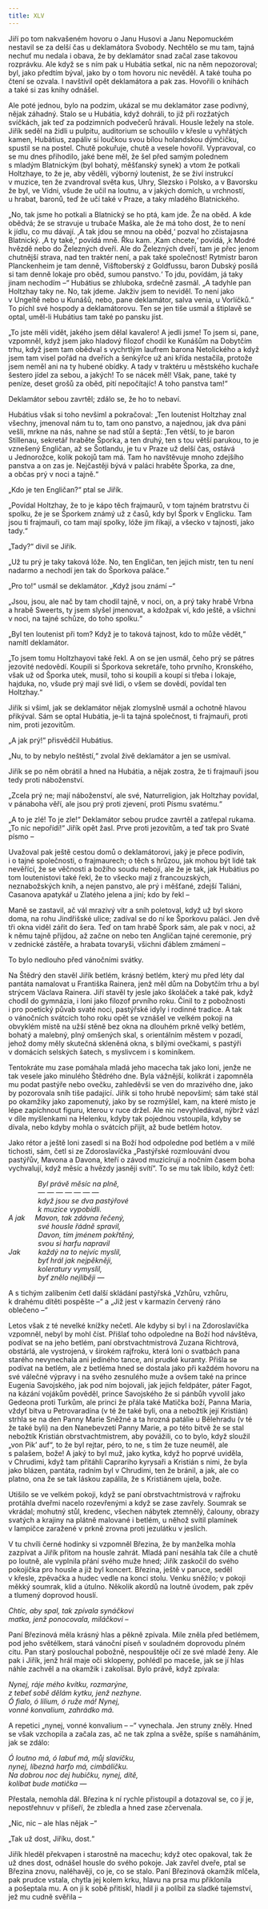 ```yaml
---
title: XLV
---
```


Jiří po tom nakvašeném hovoru o Janu Husovi a Janu Nepomuckém nestavil se za delší čas u deklamátora Svobody. Nechtělo se mu tam, tajná nechuť mu nedala i obava, že by deklamátor snad začal zase takovou rozprávku. Ale když se s ním pak u Hubátia setkal, nic na něm nepozoroval; byl, jako předtím býval, jako by o tom hovoru nic nevěděl. A také touha po čtení se ozvala. I navštívil opět deklamátora a pak zas. Hovořili o knihách a také si zas knihy odnášel.

Ale poté jednou, bylo na podzim, ukázal se mu deklamátor zase podivný, nějak záhadný. Stalo se u Hubátia, když dohráli, to již při rozžatých svíčkách, jak teď za podzimních podvečerů hrávali. Housle ležely na stole. Jiřík seděl na židli u pulpitu, auditorium se schoulilo v křesle u vyhřátých kamen, Hubátius, zapáliv si loučkou svou bílou holandskou dýmčičku, spustil se na postel. Chutě pokuřuje, chutě a vesele hovořil. Vypravoval, co se mu dnes přihodilo, jaké bene měl, že šel před samým polednem s mladým Blatnickým (byl bohatý, měšťanský synek) a vtom že potkali Holtzhaye, to že je, aby věděli, výborný loutenist, že se živí instrukcí v muzice, ten že zvandroval světa kus, Uhry, Slezsko i Polsko, a v Bavorsku že byl, ve Vídni, všude že učil na loutnu, a v jakých domích, u vrchností, u hrabat, baronů, teď že učí také v Praze, a taky mladého Blatnického.

„No, tak jsme ho potkali a Blatnický se ho ptá, kam jde. Že na oběd. A kde obědvá; že se stravuje u trubače Maška, ale že má toho dost, že to není k jídlu, co mu dávají. ‚A tak jdou se mnou na oběd,‘ pozval ho zčistajasna Blatnický. ‚A ty také,‘ povídá mně. Řku kam. ‚Kam chcete,‘ povídá, ‚k Modré hvězdě nebo do Železných dveří. Ale do Železných dveří, tam je přec jenom chutnější strava, nad ten traktér není, a pak také společnost! Rytmistr baron Planckenheim je tam denně, Višftoberský z Goldfussu, baron Dubský posílá si tam denně lokaje pro oběd, sumou panstvo.‘ To jdu, povídám, já taky jinam nechodím –“ Hubátius se zhluboka, srdečně zasmál. „A tadyhle pan Holtzhay taky ne. No, tak jdeme. Jakživ jsem to neviděl. To není jako v Ungeltě nebo u Kunášů, nebo, pane deklamátor, salva venia, u Vorlíčků.“ To píchl své hospody a deklamátorovu. Ten se jen tiše usmál a štiplavě se optal, uměl-li Hubátius tam také po pansku jíst.

„To jste měli vidět, jakého jsem dělal kavalero! A jedli jsme! To jsem si, pane, vzpomněl, když jsem jako hladový filozof chodil ke Kunášům na Dobytčím trhu, když jsem tam obědval s vychrtlým laufrem barona Netolického a když jsem tam visel pořád na dveřích a šenkýřce už ani křída nestačila, protože jsem neměl ani na ty hubené obídky. A tady v traktéru u městského kuchaře šestero jídel za sebou, a jakých! To se nácek měl! Však, pane, také ty peníze, deset grošů za oběd, pití nepočítajíc! A toho panstva tam!“

Deklamátor sebou zavrtěl; zdálo se, že ho to nebaví.

Hubátius však si toho nevšiml a pokračoval: „Ten loutenist Holtz­hay znal všechny, jmenoval nám tu to, tam ono panstvo, a najednou, jak dva páni vešli, mrkne na nás, nahne se nad stůl a šeptá: ‚Ten větší, to je baron Stillenau, sekretář hraběte Šporka, a ten druhý, ten s tou větší parukou, to je vznešený Engličan, až se Šotlandu, je tu v Praze už delší čas, ostává u Jednorožce, kolik pokojů tam má. Tam ho navštěvuje mnoho zdejšího panstva a on zas je. Nejčastěji bývá v paláci hraběte Šporka, za dne, a občas prý v noci a tajně.“

„Kdo je ten Engličan?“ ptal se Jiřík.

„Povídal Holtzhay, že to je kápo těch frajmaurů, v tom tajném bratrstvu či spolku, že je se Šporkem známý už z časů, kdy byl Špork v Englicku. Tam jsou ti frajmauři, co tam mají spolky, lóže jim říkají, a všecko v tajnosti, jako tady.“

„Tady?“ divil se Jiřík.

„Už tu prý je taky taková lóže. No, ten Engličan, ten jejich mistr, ten tu není nadarmo a nechodí jen tak do Šporkova paláce.“

„Pro to!“ usmál se deklamátor. „Když jsou známí –“

„Jsou, jsou, ale nač by tam chodil tajně, v noci, on, a prý taky hrabě Vrbna a hrabě Sweerts, ty jsem slyšel jmenovat, a kdožpak ví, kdo ještě, a všichni v noci, na tajné schůze, do toho spolku.“

„Byl ten loutenist při tom? Když je to taková tajnost, kdo to může vědět,“ namítl deklamátor.

„To jsem tomu Holtzhayovi také řekl. A on se jen usmál, čeho prý se pátres jezovité nedovědí. Koupili si Šporkova sekretáře, toho prvního, Kronského, však už od Šporka utek, musil, toho si koupili a koupí si třeba i lokaje, hajduka, no, všude prý mají své lidi, o všem se dovědí, povídal ten Holtzhay.“

Jiřík si všiml, jak se deklamátor nějak zlomyslně usmál a ochotně hlavou přikýval. Sám se optal Hubátia, je-li ta tajná společnost, ti frajmauři, proti nim, proti jezovitům.

„A jak prý!“ přisvědčil Hubátius.

„Nu, to by nebylo neštěstí,“ zvolal živě deklamátor a jen se usmíval.

Jiřík se po něm obrátil a hned na Hubátia, a nějak zostra, že ti frajmauři jsou tedy proti náboženství.

„Zcela prý ne; mají náboženství, ale své, Naturreligion, jak Holtz­hay povídal, v pánaboha věří, ale jsou prý proti zjevení, proti Písmu svatému.“

„A to je zlé! To je zle!“ Deklamátor sebou prudce zavrtěl a zatřepal rukama. „To nic nepořídí!“ Jiřík opět žasl. Prve proti jezovitům, a teď tak pro Svaté písmo –

Uvažoval pak ještě cestou domů o deklamátorovi, jaký je přece podivín, i o tajné společnosti, o frajmaurech; o těch s hrůzou, jak mohou být lidé tak nevěřící, že se věčnosti a božího soudu nebojí, ale že je tak, jak Hubátius po tom loutenistovi také řekl, že to všecko mají z francouzských, neznabožských knih, a nejen panstvo, ale prý i měšťané, zdejší Taliáni, Casanova apatykář u Zlatého jelena a jiní; kdo by řekl –

Maně se zastavil, ač vál mrazivý vítr a sníh poletoval, když už byl skoro doma, na rohu Jindřišské ulice; zadíval se do ní ke Šporkovu paláci. Jen dvě tři okna viděl zářit do šera. Teď on tam hrabě Špork sám, ale pak v noci, až k němu tajně přijdou, až začne on nebo ten Angličan tajné ceremonie, prý v zednické zástěře, a hrabata tovaryši, všichni ďáblem zmámení –

To bylo nedlouho před vánočními svátky.

Na Štědrý den stavěl Jiřík betlém, krásný betlém, který mu před léty dal pantáta namalovat u Františka Rainera, jenž měl dům na Dobytčím trhu a byl strýcem Václava Rainera. Jiří stavěl ty jesle jako školáček a také pak, když chodil do gymnázia, i loni jako filozof prvního roku. Činil to z pobožnosti i pro poetický půvab svaté noci, pastýřské idyly i rodinné tradice. A tak o vánočních svátcích toho roku opět se vznášel ve velkém pokoji na obvyklém místě na užší stěně bez okna na dlouhém prkně velký betlém, bohatý a malebný, plný omšených skal, s orientálním městem v pozadí, jehož domy měly skutečná skleněná okna, s bílými ovečkami, s pastýři v domácích selských šatech, s myslivcem i s kominíkem.

Tentokráte mu zase pomáhala mladá jeho macecha tak jako loni, jenže ne tak vesele jako minulého Štědrého dne. Byla vážnější, kolikrát i zapomněla mu podat pastýře nebo ovečku, zahleděvši se ven do mrazivého dne, jako by pozorovala sníh tiše padající. Jiřík si toho hrubě nepovšiml; sám také stál po okamžiky jako zapomenutý, jako by se rozmýšlel, kam, na které místo je lépe zapíchnout figuru, kterou v ruce držel. Ale nic nevyhledával, nýbrž vázl v díle myšlenkami na Helenku, kdyby tak pojednou vstoupila, kdyby se dívala, nebo kdyby mohla o svátcích přijít, až bude betlém hotov.

Jako rétor a ještě loni zasedl si na Boží hod odpoledne pod betlém a v milé tichosti, sám, četl si ze Zdoroslavíčka „Pastýřské rozmlouvání dvou pastýřův, Mavona a Davona, kteří o závod muzicírují a nočním časem boha vychvalují, když měsíc a hvězdy jasněji svítí“. To se mu tak líbilo, když četl:

  

               _Byl právě měsíc na plně,  
               — — — — — — —  
               když jsou se dva pastýřové  
               k muzice vypobídli.  
A jak     Mavon, tak zdávna řečený,  
               své housle řádně spravil,  
               Davon, tím jménem pokřtěný,  
               svou si harfu napravil  
Jak         každý na to nejvíc myslil,  
               byť hrál jak nejpěkněji,  
               koleratury vymyslil,  
               byť znělo nejliběji —_

  

A s tichým zalíbením četl další skládání pastýřská „Vzhůru, vzhůru, k drahému dítěti pospěšte –“ a „Již jest v karmazín červený ráno oblečeno –“

Letos však z té nevelké knížky nečetl. Ale kdyby si byl i na Zdoroslavíčka vzpomněl, nebyl by mohl číst. Přišlať toho odpoledne na Boží hod návštěva, podívat se na jeho betlém, paní obrstvachtmistrová Zuzana Richtrová, obstárlá, ale vystrojená, v širokém rajfroku, která loni o svatbách pana starého nevynechala ani jediného tance, ani prudké kuranty. Přišla se podívat na betlém, ale z betléma hned se dostala jako při každém hovoru na své válečné výpravy i na svého zesnulého muže a ovšem také na prince Eugenia Savojského, jak pod ním bojovali, jak jejich feldpáter, páter Fagot, na kázání vojákům pověděl, prince Savojského že si pánbůh vyvolil jako Gedeona proti Turkům, ale princi že přála také Matička boží, Panna Maria, vždyť bitva u Petrovaradína (v té že také byli, ona a nebožtík její Kristián) strhla se na den Panny Marie Sněžné a ta hrozná patálie u Bělehradu (v té že také byli) na den Nanebevzetí Panny Marie, a po této bitvě že se stal nebožtík Kristián obrstvachtmistrem, aby povážili, co to bylo, když sloužil „von Pik’ auf“, to že byl rejtar, péro, to ne, s tím že tuze neuměl, ale s palašem, bože! A jaký to byl muž, jako kytka, když ho poprvé uviděla, v Chrudimi, když tam přitáhli Caprariho kyrysaři a Kristián s nimi, že byla jako blázen, pantáta, radním byl v Chrudimi, ten že bránil, a jak, ale co platno, ona že se tak láskou zapálila, že s Kristiánem ujela, bože.

Utišilo se ve velkém pokoji, když se paní obrstvachtmistrová v rajfroku protáhla dveřmi nacelo rozevřenými a když se zase zavřely. Soumrak se vkrádal; mohutný stůl, kredenc, všechen nábytek ztemnělý, čalouny, obrazy svatých a krajiny na plátně malované i betlém, u něhož svítil plamínek v lampičce zaražené v prkně zrovna proti jezulátku v jeslích.

V tu chvíli černé hodinky si vzpomněl Březina, že by manželka mohla zazpívat a Jiřík přitom na housle zahrát. Mladá paní nesáhla tak čile a chutě po loutně, ale vyplnila přání svého muže hned; Jiřík zaskočil do svého pokojíčka pro housle a již byl koncert. Březina, ještě v paruce, seděl v křesle, zpěvačka a hudec vedle na konci stolu. Venku sněžilo; v pokoji měkký soumrak, klid a útulno. Několik akordů na loutně úvodem, pak zpěv a tlumený doprovod houslí.

  

_Chtíc, aby spal, tak zpívala synáčkovi  
matka, jenž ponocovala, miláčkovi –_

  

Paní Březinová měla krásný hlas a pěkně zpívala. Mile zněla před betlémem, pod jeho světélkem, stará vánoční píseň v souladném doprovodu plném citu. Pan starý poslouchal pobožně, nespouštěje očí ze své mladé ženy. Ale pak i Jiřík, jenž hrál maje oči sklopeny, pohlédl po maceše, jak se jí hlas náhle zachvěl a na okamžik i zakolísal. Bylo právě, když zpívala:

  

_Nynej, ráje mého kvítku, rozmarýne,  
z tebeť sobě dělám kytku, jenž nezhyne.  
Ó fialo, ó lilium, ó ruže má! Nynej,  
vonné konvalium, zahrádko má._

  

A repetici „nynej, vonné konvalium – –“ vynechala. Jen struny zněly. Hned se však vzchopila a začala zas, ač ne tak zplna a svěže, spíše s namáháním, jak se zdálo:

  

_Ó loutno má, ó labuť má, můj slavíčku,  
nynej, líbezná harfo má, cimbálíčku.  
Na dobrou noc dej hubičku, nynej, dítě,  
kolíbat bude matička —_

  

Přestala, nemohla dál. Březina k ní rychle přistoupil a dotazoval se, co jí je, nepostřehnuv v příšeří, že zbledla a hned zase zčervenala.

„Nic, nic – ale hlas nějak –“

„Tak už dost, Jiříku, dost.“

Jiřík hleděl překvapen i starostně na macechu; když otec opakoval, tak že už dnes dost, odnášel housle do svého pokoje. Jak zavřel dveře, ptal se Březina znovu, naléhavěji, co je, co se stalo. Paní Březinová okamžik mlčela, pak prudce vstala, chytla jej kolem krku, hlavu na prsa mu přiklonila a pošeptala mu. A on ji k sobě přitiskl, hladil ji a políbil za sladké tajemství, jež mu cudně svěřila –
